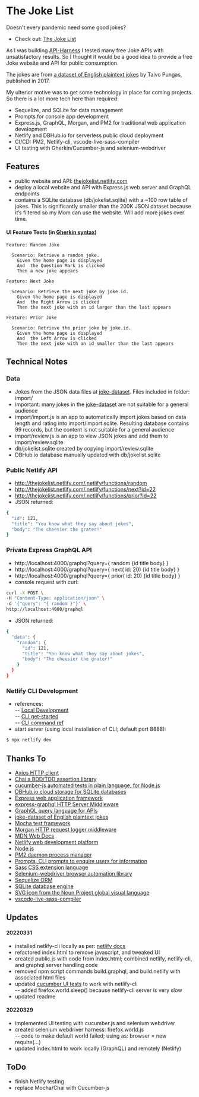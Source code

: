 # The Joke List

Doesn't every pandemic need some good jokes? 
- Check out: [The Joke List](http://thejokelist.netlify.com)

As I was building [API-Harness](https://github.com/ChrisDeFreitas/API-Harness) I tested many free Joke APIs with unsatisfactory results. So I thought it would be a good idea to provide a free Joke website and API for public consumption.

The jokes are from [a dataset of English plaintext jokes](https://github.com/taivop/joke-dataset) by Taivo Pungas, published in 2017.

My ulterior motive was to get some technology in place for coming projects. So there is a lot more tech here than required:  
- Sequelize, and SQLite for data management
- Prompts for console app development
- Express.js, GraphQL, Morgan, and PM2 for traditional web application development
- Netlify and DBHub.io for serverless public cloud deployment
- CI/CD: PM2, Netlify-cli, vscode-live-sass-compiler
- UI testing with Gherkin/Cucumber-js and selenium-webdriver

## Features
- public website and API: [thejokelist.netlify.com](thejokelist.netlify.com)
- deploy a local website and API with Express.js web server and GraphQL endpoints
- contains a SQLite database (db/jokelist.sqlite) with a ~100 row table of jokes. This is significantly smaller than the 200K JSON dataset because it’s filtered so my Mom can use the website. Will add more jokes over time.

#### UI Feature Tests (in [Gherkin syntax](https://cucumber.io/docs/gherkin/))

```
Feature: Random Joke

  Scenario: Retrieve a random joke.
    Given the home page is displayed
    And  the Question Mark is clicked
    Then a new joke appears

Feature: Next Joke

  Scenario: Retrieve the next joke by joke.id.
    Given the home page is displayed
    And  the Right Arrow is clicked
    Then the next joke with an id larger than the last appears

Feature: Prior Joke

  Scenario: Retrieve the prior joke by joke.id.
    Given the home page is displayed
    And  the Left Arrow is clicked
    Then the next joke with an id smaller than the last appears
```

## Technical Notes

### Data
- Jokes from the JSON data files at [joke-dataset](https://github.com/taivop/joke-dataset).  Files included in folder: import/
- important: many jokes in the [joke-dataset](https://github.com/taivop/joke-dataset) are not suitable for a general audience
- import/import.js is an app to automatically import jokes based on data length and rating into import/import.sqlite. Resulting database contains 99 records, but the content is not suitable for a general audience
- import/review.js is an app to view JSON jokes and add them to import/review.sqlite 
- db/jokelist.sqlite created by copying import/review.sqlite
- DBHub.io database manually updated with db/jokelist.sqlite


### Public Netlify API 
- http://thejokelist.netlify.com/.netlify/functions/random
- http://thejokelist.netlify.com/.netlify/functions/next?id=22
- http://thejokelist.netlify.com/.netlify/functions/prior?id=22
- JSON returned:
```bash
{
  "id": 121,
  "title": "You know what they say about jokes",
  "body": "The cheesier the grater!"
}
```

### Private Express GraphQL API 
- http://localhost:4000/graphql?query={ random {id title body} }
- http://localhost:4000/graphql?query={ next( id: 20) {id title body} }
- http://localhost:4000/graphql?query={ prior( id: 20) {id title body} }
- console request with curl:
```bash
curl -X POST \
-H "Content-Type: application/json" \
-d '{"query": "{ random }"}' \
http://localhost:4000/graphql
```
- JSON returned:
```bash
{
  "data": {
    "random": {
      "id": 121,
      "title": "You know what they say about jokes",
      "body": "The cheesier the grater!"
    }
  }
}
```
### Netlify CLI Development
- references:  
-- [Local Development](https://www.netlify.com/products/cli/)  
-- [CLI get-started](https://docs.netlify.com/cli/get-started/)  
-- [CLI command ref](https://cli.netlify.com/)  
- start server (using local installation of CLI; default port 8888):  
```BASH
$ npx netlify dev
```

## Thanks To
- [Axios HTTP client](https://axios-http.com/)
- [Chai a BDD/TDD assertion library](https://www.chaijs.com/)
- [cucumber-js automated tests in plain language, for Node.js](https://github.com/cucumber/cucumber-js)
- [DBHub.io cloud storage for SQLite databases](https://dbhub.io/)
- [Express web application framework](https://expressjs.com/)
- [express-graphql HTTP Server Middleware](https://github.com/graphql/express-graphql)
- [GraphQL query language for APIs](https://graphql.org)
- [joke-dataset of English plaintext jokes](https://github.com/taivop/joke-dataset)
- [Mocha test framework](https://mochajs.org/)
- [Morgan HTTP request logger middleware](https://www.npmjs.com/package/morgan)
- [MDN Web Docs](https://developer.mozilla.org/en-US/)
- [Netlify web development platform](https://www.netlify.com/)
- [Node.js](https://nodejs.org/en/)
- [PM2 daemon process manager](https://www.npmjs.com/package/pm2)
- [Prompts, CLI prompts to enquire users for information](https://www.npmjs.com/package/prompts)
- [Sass CSS extension language](https://sass-lang.com)
- [Selenium-webdriver browser automation library](https://www.npmjs.com/package/selenium-webdriver)
- [Sequelize ORM](https://sequelize.org/)
- [SQLite database engine](https://www.sqlite.org)
- [SVG icon from the Noun Project global visual language](https://thenounproject.com/icon/playful-2546421/)
- [vscode-live-sass-compiler](https://github.com/ritwickdey/vscode-live-sass-compiler)

## Updates

#### 20220331
- installed netlify-cli locally as per: [netlify docs](https://github.com/netlify/cli#installation)
- refactored index.html to remove javascript, and tweaked UI
- created public.js with code from index.html; combined netlify, netlify-cli, and graphql server handling code
- removed npm script commands build.graphql, and build.netlify with associated html files
- updated [cucumber UI tests](./feature/thejokelist.steps.js) to work with netlify-cli  
-- added firefox.world.sleep() because netlify-cli server is very slow
- updated readme

#### 20220329
- implemented UI testing with cucumber.js and selenium webdriver
- created selenium webdriver harness: firefox.world.js  
-- code to make default world failed; using as: browser = new require(...)
- updated index.html to work locally (GraphQL) and remotely (Netlify)


## ToDo
- finish Netlify testing
- replace Mocha/Chai with Cucumber-js
